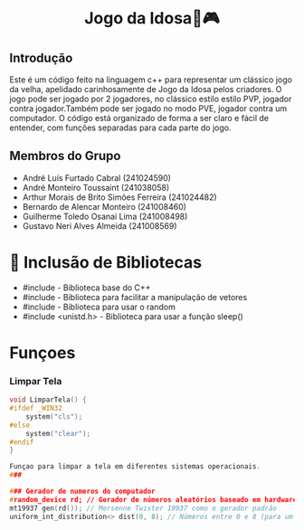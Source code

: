 <h1 align="center"> Jogo da Idosa👵🎮 </h1>

## Introdução
Este é um código feito na linguagem c++ para representar um clássico jogo da velha, apelidado carinhosamente de Jogo da Idosa pelos criadores. O jogo pode
ser jogado por 2 jogadores, no clássico estilo estilo PVP, jogador contra jogador.Também pode ser jogado no modo PVE, jogador contra um computador. O código está organizado de forma a ser claro e fácil de entender, com funções separadas para cada parte do jogo.

## Membros do Grupo
- André Luís Furtado Cabral (241024590)
- André Monteiro Toussaint (241038058)
- Arthur Morais de Brito Simões Ferreira (241024482)
- Bernardo de Alencar Monteiro (241008460)
- Guilherme Toledo Osanai Lima (241008498)
- Gustavo Neri Alves Almeida (241008569)


# :hammer: Inclusão de Bibliotecas

- #include <iostream> - Biblioteca base do C++
- #include <vector> - Biblioteca para facilitar a manipulação de vetores
- #include <random> - Biblioteca para usar o random
-  #include <unistd.h> - Biblioteca para usar a função sleep()

# Funçoes
### Limpar Tela
```cpp
void LimparTela() {
#ifdef _WIN32
    system("cls");  
#else
    system("clear");  
#endif
}

Funçao para limpar a tela em diferentes sistemas operacionais.
###

### Gerador de numeros do computador
#random_device rd; // Gerador de números aleatórios baseado em hardware, se disponível
mt19937 gen(rd()); // Mersenne Twister 19937 como o gerador padrão
uniform_int_distribution<> dist(0, 8); // Números entre 0 e 8 (para um tabuleiro 3x3)

